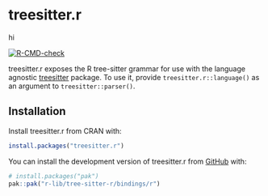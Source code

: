
<!-- README.md is generated from README.Rmd. Please edit that file -->

# treesitter.r

hi

<!-- badges: start -->

[![R-CMD-check](https://github.com/r-lib/tree-sitter-r/actions/workflows/R-CMD-check.yaml/badge.svg)](https://github.com/r-lib/tree-sitter-r/actions/workflows/R-CMD-check.yaml)
<!-- badges: end -->

treesitter.r exposes the R tree-sitter grammar for use with the language
agnostic [treesitter](https://github.com/DavisVaughan/r-tree-sitter)
package. To use it, provide `treesitter.r::language()` as an argument to
`treesitter::parser()`.

## Installation

Install treesitter.r from CRAN with:

``` r
install.packages("treesitter.r")
```

You can install the development version of treesitter.r from
[GitHub](https://github.com/) with:

``` r
# install.packages("pak")
pak::pak("r-lib/tree-sitter-r/bindings/r")
```

